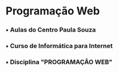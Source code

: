 <h1>Programação Web</h1>
<h3>• Aulas do Centro Paula Souza</h3>
<h3>• Curso de Informática para Internet</h3>
<h3>• Disciplina "PROGRAMAÇÃO  WEB"</h3>
